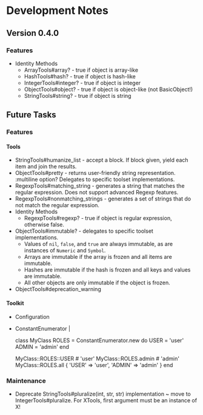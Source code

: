 # Development Notes

## Version 0.4.0

### Features

- Identity Methods
  - ArrayTools#array? - true if object is array-like
  - HashTools#hash? - true if object is hash-like
  - IntegerTools#integer? - true if object is integer
  - ObjectTools#object? - true if object is object-like (not BasicObject!)
  - StringTools#string? - true if object is string

## Future Tasks

### Features

#### Tools

- StringTools#humanize_list - accept a block. If block given, yield each item and join the results.
- ObjectTools#pretty - returns user-friendly string representation. :multiline option? Delegates to specific toolset implementations.
- RegexpTools#matching_string - generates a string that matches the regular expression. Does not support advanced Regexp features.
- RegexpTools#nonmatching_strings - generates a set of strings that do not match the regular expression.
- Identity Methods
  - RegexpTools#regexp? - true if object is regular expression, otherwise false.
- ObjectTools#immutable? - delegates to specific toolset implementations.
  - Values of `nil`, `false`, and `true` are always immutable, as are instances of `Numeric` and `Symbol`.
  - Arrays are immutable if the array is frozen and all items are immutable.
  - Hashes are immutable if the hash is frozen and all keys and values are immutable.
  - All other objects are only immutable if the object is frozen.
- ObjectTools#deprecation_warning

#### Toolkit

- Configuration
- ConstantEnumerator |

  class MyClass
    ROLES = ConstantEnumerator.new do
      USER  = 'user'
      ADMIN = 'admin'
    end

    MyClass::ROLES::USER # 'user'
    MyClass::ROLES.admin # 'admin'
    MyClass::ROLES.all { 'USER' => 'user', 'ADMIN' => 'admin' }
  end

### Maintenance

- Deprecate StringTools#pluralize(int, str, str) implementation ~ move to IntegerTools#pluralize. For XTools, first argument must be an instance of X!
